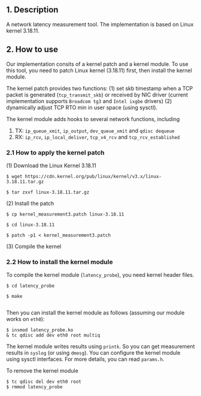 ## 1. Description
A network latency measurement tool. The implementation is based on Linux kernel 3.18.11. 

## 2. How to use

Our implementation consits of a kernel patch and a kernel module. To use this tool, you need to patch Linux kernel (3.18.11) first, then install the kernel module.

The kernel patch provides two functions: (1) set skb timestamp when a TCP packet is generated (`tcp_transmit_skb`) or received by NIC driver (current implementation supports `Broadcom tg3` and `Intel ixgbe` drivers) (2) dynamically adjust TCP RTO min in user space (using sysctl). 

The kernel module adds hooks to several network functions, including
<ol>
<li>TX: <code>ip_queue_xmit</code>, <code>ip_output</code>, <code>dev_queue_xmit</code> and <code>qdisc dequeue</code></li>
<li>RX: <code>ip_rcv</code>, <code>ip_local_deliver</code>, <code>tcp_v4_rcv</code> and <code>tcp_rcv_established</code></li> 
</ol>

### 2.1 How to apply the kernel patch 
(1) Download the Linux Kernel 3.18.11
<pre><code>$ wget https://cdn.kernel.org/pub/linux/kernel/v3.x/linux-3.18.11.tar.gz<br/>
$ tar zxvf linux-3.18.11.tar.gz
</code></pre>

(2) Install the patch
<pre><code>$ cp kernel_measurement3.patch linux-3.18.11<br/>
$ cd linux-3.18.11<br/>
$ patch -p1 < kernel_measurement3.patch
</code></pre>

(3) Compile the kernel

### 2.2 How to install the kernel module
To compile the kernel module (`latency_probe`), you need kernel header files. 
<pre><code>$ cd latency_probe<br/>
$ make<br/>
</code></pre>

Then you can install the kernel module as follows (assuming our module works on `eth0`):
<pre><code>$ insmod latency_probe.ko
& tc qdisc add dev eth0 root multiq
</code></pre>

The kernel module writes results using `printk`. So you can get measurement results in `syslog` (or using `dmesg`). You can configure the kernel module using sysctl interfaces. For more details, you can read `params.h`.

To remove the kernel module
<pre><code>$ tc qdisc del dev eth0 root 
$ rmmod latency_probe
</code></pre>
